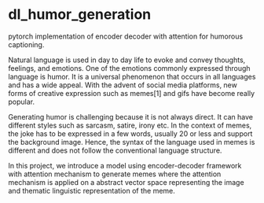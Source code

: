 # dl_humor_generation
pytorch implementation of encoder decoder with attention for humorous captioning.

Natural language is used in day to day life to evoke and convey thoughts, feelings, and emotions. One of the emotions commonly expressed through language is humor. It is a universal phenomenon that occurs in all languages and has a wide appeal. With the advent of social media platforms, new forms of creative expression such as memes[1] and gifs have become really popular. 

Generating humor is challenging because it is not always direct. It can have different styles such as sarcasm, satire, irony etc. In the context of memes, the joke has to be expressed in a few words, usually 20 or less and support the background image. Hence, the syntax of the language used in memes is different and does not follow the conventional language structure.

In this project, we introduce a model using encoder-decoder framework with attention mechanism to generate memes where the attention mechanism is applied on a abstract vector space representing the image and thematic linguistic representation of the meme. 
